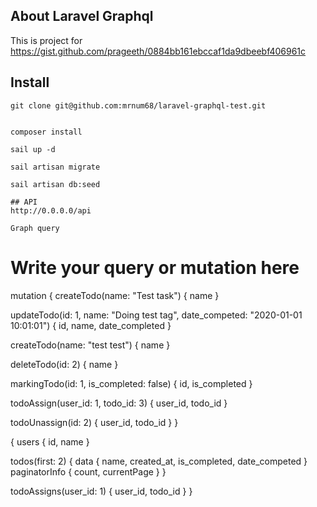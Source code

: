 ## About Laravel Graphql
This is project for https://gist.github.com/prageeth/0884bb161ebccaf1da9dbeebf406961c

## Install
```
git clone git@github.com:mrnum68/laravel-graphql-test.git


composer install 

sail up -d

sail artisan migrate

sail artisan db:seed

## API 
http://0.0.0.0/api

Graph query
```
# Write your query or mutation here
mutation {
  createTodo(name: "Test task") {
    name
  }
  
  updateTodo(id: 1, name: "Doing test tag", date_competed: "2020-01-01 10:01:01") {
    id, name, date_completed
  }
  
  createTodo(name: "test test") {
    name
  }
  
  deleteTodo(id: 2) {
    name
  }
  
  markingTodo(id: 1, is_completed: false) {
    id, is_completed
  }
  
  todoAssign(user_id: 1, todo_id: 3) {
    user_id, todo_id
  }
  
  todoUnassign(id: 2) {
    user_id, todo_id
  }
}

{
  users {
    id, name
  }
  
  todos(first: 2) {
    data {
      name, created_at, is_completed, date_competed
    }
    paginatorInfo {
      count, currentPage
    }
  }
  
  todoAssigns(user_id: 1) {
    user_id, todo_id
  }
}

```

